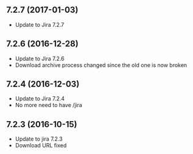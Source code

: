 
## 7.2.7 (2017-01-03)
- Update to Jira 7.2.7

## 7.2.6 (2016-12-28)
- Update to Jira 7.2.6
- Download archive process changed since the old one is now broken

## 7.2.4 (2016-12-03)
- Update to Jira 7.2.4
- No more need to have /jira

## 7.2.3 (2016-10-15)
- Update to jira 7.2.3
- Download URL fixed
